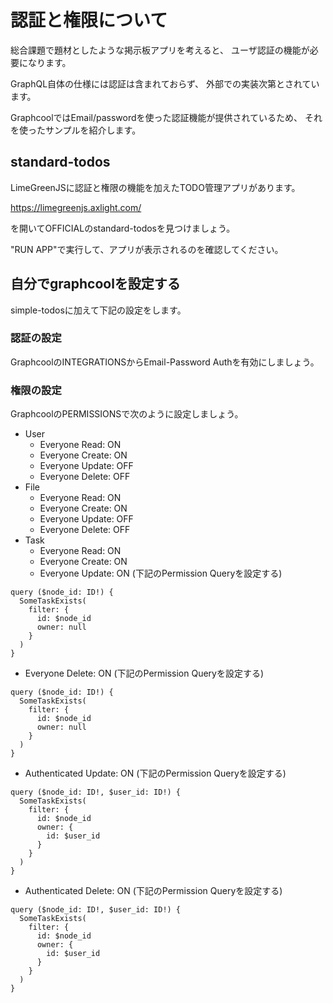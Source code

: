 # 認証と権限について

総合課題で題材としたような掲示板アプリを考えると、
ユーザ認証の機能が必要になります。

GraphQL自体の仕様には認証は含まれておらず、
外部での実装次第とされています。

GraphcoolではEmail/passwordを使った認証機能が提供されているため、
それを使ったサンプルを紹介します。

## standard-todos

LimeGreenJSに認証と権限の機能を加えたTODO管理アプリがあります。

<https://limegreenjs.axlight.com/>

を開いてOFFICIALのstandard-todosを見つけましょう。

"RUN APP"で実行して、アプリが表示されるのを確認してください。

## 自分でgraphcoolを設定する

simple-todosに加えて下記の設定をします。

### 認証の設定

GraphcoolのINTEGRATIONSからEmail-Password Authを有効にしましょう。

### 権限の設定

GraphcoolのPERMISSIONSで次のように設定しましょう。

- User
  - Everyone Read: ON
  - Everyone Create: ON
  - Everyone Update: OFF
  - Everyone Delete: OFF
- File
  - Everyone Read: ON
  - Everyone Create: ON
  - Everyone Update: OFF
  - Everyone Delete: OFF
- Task
  - Everyone Read: ON
  - Everyone Create: ON
  - Everyone Update: ON (下記のPermission Queryを設定する)
```
query ($node_id: ID!) {
  SomeTaskExists(
    filter: {
      id: $node_id
      owner: null
    }
  )
}
```
  - Everyone Delete: ON (下記のPermission Queryを設定する)
```
query ($node_id: ID!) {
  SomeTaskExists(
    filter: {
      id: $node_id
      owner: null
    }
  )
}
```
  - Authenticated Update: ON (下記のPermission Queryを設定する)
```
query ($node_id: ID!, $user_id: ID!) {
  SomeTaskExists(
    filter: {
      id: $node_id
      owner: {
        id: $user_id
      }
    }
  )
}
```
  - Authenticated Delete: ON (下記のPermission Queryを設定する)
```
query ($node_id: ID!, $user_id: ID!) {
  SomeTaskExists(
    filter: {
      id: $node_id
      owner: {
        id: $user_id
      }
    }
  )
}
```


